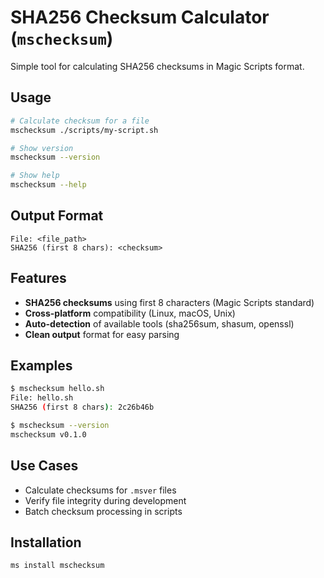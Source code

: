 # SHA256 Checksum Calculator (`mschecksum`)

Simple tool for calculating SHA256 checksums in Magic Scripts format.

## Usage

```bash
# Calculate checksum for a file
mschecksum ./scripts/my-script.sh

# Show version
mschecksum --version

# Show help
mschecksum --help
```

## Output Format

```
File: <file_path>
SHA256 (first 8 chars): <checksum>
```

## Features

- **SHA256 checksums** using first 8 characters (Magic Scripts standard)
- **Cross-platform** compatibility (Linux, macOS, Unix)
- **Auto-detection** of available tools (sha256sum, shasum, openssl)
- **Clean output** format for easy parsing

## Examples

```bash
$ mschecksum hello.sh
File: hello.sh
SHA256 (first 8 chars): 2c26b46b

$ mschecksum --version
mschecksum v0.1.0
```

## Use Cases

- Calculate checksums for `.msver` files
- Verify file integrity during development
- Batch checksum processing in scripts

## Installation

```bash
ms install mschecksum
```